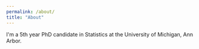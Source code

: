 ```yaml
---
permalink: /about/
title: "About"
---
```


I'm a 5th year PhD candidate in Statistics at the University of Michigan, Ann Arbor.
